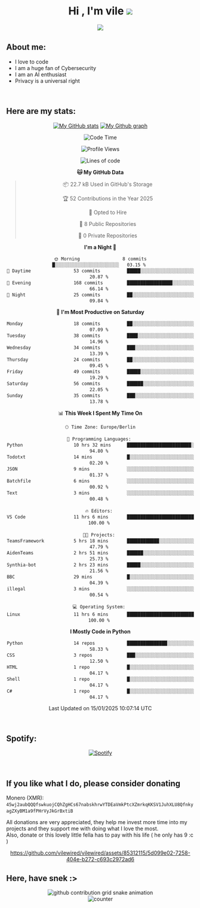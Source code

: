 <h1 align="center">Hi , I'm vile <img src="https://media.giphy.com/media/hvRJCLFzcasrR4ia7z/giphy.gif" width="35"></h1>
<p align="center">
  <a href="https://github.com/viledissociation"><img src="https://readme-typing-svg.demolab.com?font=Roboto+Mono&weight=300&size=28&duration=4000&pause=100&color=C109F7&center=true&vCenter=true&width=580&height=127&lines=I'm+a+programmer;I'm+an+AI+enthusiast;I'm+a+big+fan+of+Neural+Networks;I'm+interested+in+Computer+Science;I+love+Cybersecurity;By+the+way+I+use+Arch+%F0%9F%92%80"></a>
</p>

## About me:

- I love to code
- I am a huge fan of Cybersecurity
- I am an AI enthusiast
- Privacy is a universal right

<br>

## Here are my stats:

<div align="center">
    
 [![My GitHub stats](https://github-readme-stats.vercel.app/api?username=vilewired&count_private=true&show_icons=true&theme=radical)](https://github.com/vilewired)
 [![My Github graph](http://github-profile-summary-cards.vercel.app/api/cards/profile-details?username=vilewired&theme=radical)](https://github.com/vilewired)

<!--START_SECTION:waka-->
![Code Time](http://img.shields.io/badge/Code%20Time-387%20hrs%2054%20mins-blue)

![Profile Views](http://img.shields.io/badge/Profile%20Views-0-blue)

![Lines of code](https://img.shields.io/badge/From%20Hello%20World%20I%27ve%20Written-49.9%20thousand%20lines%20of%20code-blue)

**🐱 My GitHub Data** 

> 📦 22.7 kB Used in GitHub's Storage 
 > 
> 🏆 52 Contributions in the Year 2025
 > 
> 💼 Opted to Hire
 > 
> 📜 8 Public Repositories 
 > 
> 🔑 0 Private Repositories 
 > 
**I'm a Night 🦉** 

```text
🌞 Morning                8 commits           █░░░░░░░░░░░░░░░░░░░░░░░░   03.15 % 
🌆 Daytime                53 commits          █████░░░░░░░░░░░░░░░░░░░░   20.87 % 
🌃 Evening                168 commits         █████████████████░░░░░░░░   66.14 % 
🌙 Night                  25 commits          ██░░░░░░░░░░░░░░░░░░░░░░░   09.84 % 
```
📅 **I'm Most Productive on Saturday** 

```text
Monday                   18 commits          ██░░░░░░░░░░░░░░░░░░░░░░░   07.09 % 
Tuesday                  38 commits          ████░░░░░░░░░░░░░░░░░░░░░   14.96 % 
Wednesday                34 commits          ███░░░░░░░░░░░░░░░░░░░░░░   13.39 % 
Thursday                 24 commits          ██░░░░░░░░░░░░░░░░░░░░░░░   09.45 % 
Friday                   49 commits          █████░░░░░░░░░░░░░░░░░░░░   19.29 % 
Saturday                 56 commits          ██████░░░░░░░░░░░░░░░░░░░   22.05 % 
Sunday                   35 commits          ███░░░░░░░░░░░░░░░░░░░░░░   13.78 % 
```


📊 **This Week I Spent My Time On** 

```text
🕑︎ Time Zone: Europe/Berlin

💬 Programming Languages: 
Python                   10 hrs 32 mins      ████████████████████████░   94.80 % 
Todotxt                  14 mins             █░░░░░░░░░░░░░░░░░░░░░░░░   02.20 % 
JSON                     9 mins              ░░░░░░░░░░░░░░░░░░░░░░░░░   01.37 % 
Batchfile                6 mins              ░░░░░░░░░░░░░░░░░░░░░░░░░   00.92 % 
Text                     3 mins              ░░░░░░░░░░░░░░░░░░░░░░░░░   00.48 % 

🔥 Editors: 
VS Code                  11 hrs 6 mins       █████████████████████████   100.00 % 

🐱‍💻 Projects: 
TeamsFramework           5 hrs 18 mins       ████████████░░░░░░░░░░░░░   47.79 % 
AidenTeams               2 hrs 51 mins       ██████░░░░░░░░░░░░░░░░░░░   25.73 % 
Synthia-bot              2 hrs 23 mins       █████░░░░░░░░░░░░░░░░░░░░   21.56 % 
BBC                      29 mins             █░░░░░░░░░░░░░░░░░░░░░░░░   04.39 % 
illegal                  3 mins              ░░░░░░░░░░░░░░░░░░░░░░░░░   00.54 % 

💻 Operating System: 
Linux                    11 hrs 6 mins       █████████████████████████   100.00 % 
```

**I Mostly Code in Python** 

```text
Python                   14 repos            ███████████████░░░░░░░░░░   58.33 % 
CSS                      3 repos             ███░░░░░░░░░░░░░░░░░░░░░░   12.50 % 
HTML                     1 repo              █░░░░░░░░░░░░░░░░░░░░░░░░   04.17 % 
Shell                    1 repo              █░░░░░░░░░░░░░░░░░░░░░░░░   04.17 % 
C#                       1 repo              █░░░░░░░░░░░░░░░░░░░░░░░░   04.17 % 
```




 Last Updated on 15/01/2025 10:07:14 UTC
<!--END_SECTION:waka-->
</div>
<br>

## Spotify:

<div align="center">

[![Spotify](https://whois-hoeless.vercel.app/api/spotify?background_color=0d1117&border_color=090d13)](https://open.spotify.com/user/heanchenhorst)
</div>

<br>

## If you like what I do, please consider donating

Monero (XMR): ```45wj2aubQQQfswkuojCQhZgHCs67nabskhrwYTDEaVmkPtcXZmrkqKKSV1JuhXLU8QfnkyagZXyBM1a9fPHrVyJkGrBxtiB```

All donations are very appreciated, they help me invest more time into my projects and they support me with doing what I love the most.  
Also, donate or this lovely little fella has to pay with his life (  he only has 9 :c  )

<div align="center">


https://github.com/vilewired/vilewired/assets/85312115/5d099e02-7258-404e-b272-c693c2972ad6


</div>

## Here, have snek :>
<div align="center">
<picture>
  <source media="(prefers-color-scheme: dark)" srcset="https://raw.githubusercontent.com/vilewired/vilewired/output/github-contribution-grid-snake-dark.svg">
  <source media="(prefers-color-scheme: light)" srcset="https://raw.githubusercontent.com/vilewired/vilewired/output/github-contribution-grid-snake.svg">
  <img alt="github contribution grid snake animation" src="https://raw.githubusercontent.com/vilewired/vilewired/output/github-contribution-grid-snake.svg">
</div>

<div align="center">
  <img src="https://moe-counter.glitch.me/get/@hoeless_count?theme=rule34" alt="counter" />
</div>
